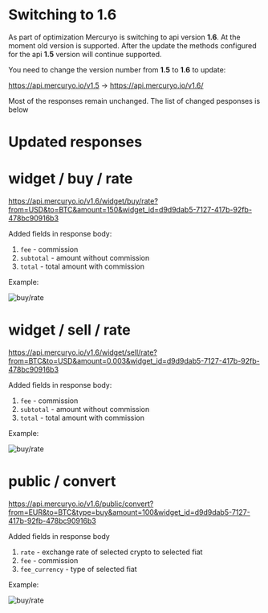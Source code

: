# Switching to 1.6
As part of optimization Mercuryo is switching to api version **1.6**. At the moment old version is supported. After the update the methods configured for the api **1.5** version will continue supported.

You need to change the version number from **1.5** to **1.6** to update:

https://api.mercuryo.io/v1.5 -> https://api.mercuryo.io/v1.6/

Most of the responses remain unchanged. The list of changed pesponses is below

# Updated responses
# widget / buy / rate
https://api.mercuryo.io/v1.6/widget/buy/rate?from=USD&to=BTC&amount=150&widget_id=d9d9dab5-7127-417b-92fb-478bc90916b3

Added fields in response body:
1. `fee` - commission
2. `subtotal` - amount without commission
3. `total` - total amount with commission

Example:

![buy/rate](https://github.com/IgnatBatuev/draft1.6api/blob/main/widget_sell.png?raw=true)
# widget / sell / rate
https://api.mercuryo.io/v1.6/widget/sell/rate?from=BTC&to=USD&amount=0.003&widget_id=d9d9dab5-7127-417b-92fb-478bc90916b3

Added fields in response body:
1. `fee` - commission
2. `subtotal` - amount without commission
3. `total` - total amount with commission

Example:

![buy/rate](https://github.com/IgnatBatuev/draft1.6api/blob/main/widget_sell.png)
# public / convert
https://api.mercuryo.io/v1.6/public/convert?from=EUR&to=BTC&type=buy&amount=100&widget_id=d9d9dab5-7127-417b-92fb-478bc90916b3

Added fields in response body
1. `rate` - exchange rate of selected crypto to selected fiat
2. `fee` - commission
3. `fee_currency` - type of selected fiat

Example:

![buy/rate](https://github.com/IgnatBatuev/draft1.6api/blob/main/public_convert.png)
